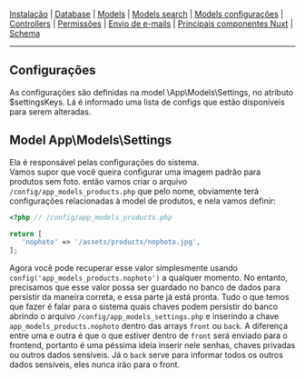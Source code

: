 [Instalação](/docs/instalation.md) |
[Database](/docs/database.md) |
[Models](/docs/app-models.md) |
[Models search](/docs/app-models-search.md) |
[Models configurações](/docs/app-models-settings.md) |
[Controllers](/docs/app-http-controllers.md) |
[Permissões](/docs/config-permissions.md) |
[Envio de e-mails](/docs/app-mail.md) |
[Principais componentes Nuxt](/docs/client-components.md) |
[Schema](/docs/schema.md)

<hr>


## Configurações

As configurações são definidas na model \App\Models\Settings, no atributo $settingsKeys.
Lá é informado uma lista de configs que estão disponíveis para serem alteradas.


## Model App\Models\Settings

Ela é responsável pelas configurações do sistema.<br>
Vamos supor que você queira configurar uma imagem padrão para produtos sem foto.
então vamos criar o arquivo `/config/app_models_products.php` que pelo nome, 
obviamente terá configurações relacionadas à model de produtos, e nela vamos definir:

```php
<?php // /config/app_models_products.php

return [
   'nophoto' => '/assets/products/nophoto.jpg',
];
```
Agora você pode recuperar esse valor simplesmente usando `config('app_models_products.nophoto')` a qualquer momento.
No entanto, precisamos que esse valor possa ser guardado no banco de dados para persistir da maneira correta,
e essa parte já está pronta. Tudo o que temos que fazer é falar para o sistema quais chaves podem persistir
do banco abrindo o arquivo `/config/app_models_settings.php` e inserindo a chave `app_models_products.nophoto`
dentro das arrays `front` ou `back`. A diferença entre uma e outra é que o que estiver dentro de `front` será
enviado para o frontend, portanto é uma péssima ideia inserir nele senhas, chaves privadas ou outros dados sensíveis.
Já o `back` serve para informar todos os outros dados sensíveis, eles nunca irão para o front.